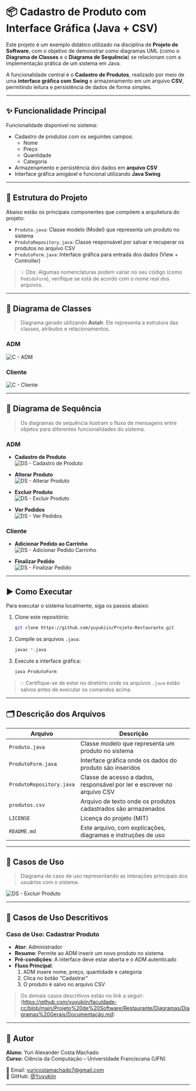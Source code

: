# 📦 Cadastro de Produto com Interface Gráfica (Java + CSV)

Este projeto é um exemplo didático utilizado na disciplina de **Projeto de Software**, com o objetivo de demonstrar como diagramas UML (como o **Diagrama de Classes** e o **Diagrama de Sequência**) se relacionam com a implementação prática de um sistema em Java.

A funcionalidade central é o **Cadastro de Produtos**, realizado por meio de uma **interface gráfica com Swing** e armazenamento em um arquivo **CSV**, permitindo leitura e persistência de dados de forma simples.

---

## ✨ Funcionalidade Principal

Funcionalidade disponível no sistema:

- Cadastro de produtos com os seguintes campos:
  - Nome
  - Preço
  - Quantidade
  - Categoria
- Armazenamento e persistência dos dados em **arquivo CSV**
- Interface gráfica amigável e funcional utilizando **Java Swing**

---

## 🧱 Estrutura do Projeto

Abaixo estão os principais componentes que compõem a arquitetura do projeto:

- `Produto.java`: Classe modelo (Model) que representa um produto no sistema
- `ProdutoRepository.java`: Classe responsável por salvar e recuperar os produtos no arquivo CSV
- `ProdutoForm.java`: Interface gráfica para entrada dos dados (View + Controller)

> 💡 Obs: Algumas nomenclaturas podem variar no seu código (como `PedidoForm`), verifique se está de acordo com o nome real dos arquivos.

---

## 📘 Diagrama de Classes

> Diagrama gerado utilizando **Astah**. Ele representa a estrutura das classes, atributos e relacionamentos.

### ADM  
![C - ADM](https://github.com/yuyukiin/faculdade-cc/blob/main/Projeto%20de%20Software/Restaurante/Diagramas/Diagramas%20Gerais/Diagrama%20de%20classe.png)

### Cliente  
![C - Cliente](https://github.com/yuyukiin/Projeto-Restaurante/blob/main/Diagramas/Diagrama%20de%20Classe%20Cliente.png)

---

## 🔄 Diagrama de Sequência

> Os diagramas de sequência ilustram o fluxo de mensagens entre objetos para diferentes funcionalidades do sistema.

### ADM

- **Cadastro de Produto**  
  ![DS - Cadastro de Produto](https://github.com/yuyukiin/faculdade-cc/blob/main/Projeto%20de%20Software/Restaurante/Diagramas/Diagramas%20de%20Sequ%C3%AAncia/Cadastro%20Pedido.png)

- **Alterar Produto**  
  ![DS - Alterar Produto](https://github.com/yuyukiin/faculdade-cc/blob/main/Projeto%20de%20Software/Restaurante/Diagramas/Diagramas%20de%20Sequ%C3%AAncia/Alterar%20Pedido.png)

- **Excluir Produto**  
  ![DS - Excluir Produto](https://github.com/yuyukiin/faculdade-cc/blob/main/Projeto%20de%20Software/Restaurante/Diagramas/Diagramas%20de%20Sequ%C3%AAncia/Excluir%20Pedido.png)

- **Ver Pedidos**  
  ![DS - Ver Pedidos](https://github.com/yuyukiin/Projeto-Restaurante/blob/main/Diagramas/Ver%20Pedidos.png)

### Cliente

- **Adicionar Pedido ao Carrinho**  
  ![DS - Adicionar Pedido Carrinho](https://github.com/yuyukiin/Projeto-Restaurante/blob/main/Diagramas/Adicionar%20Pedido%20Carrinho.png)

- **Finalizar Pedido**  
  ![DS - Finalizar Pedido](https://github.com/yuyukiin/Projeto-Restaurante/blob/main/Diagramas/Realizar%20Pedido.png)

---

## ▶️ Como Executar

Para executar o sistema localmente, siga os passos abaixo:

1. Clone este repositório:
   ```bash
   git clone https://github.com/yuyukiin/Projeto-Restaurante.git
   ```
2. Compile os arquivos `.java`:
   ```bash
   javac *.java
   ```
3. Execute a interface gráfica:
   ```bash
   java ProdutoForm
   ```

> 💡 Certifique-se de estar no diretório onde os arquivos `.java` estão salvos antes de executar os comandos acima.

---

## 🗂️ Descrição dos Arquivos

| Arquivo                   | Descrição                                                                 |
|--------------------------|---------------------------------------------------------------------------|
| `Produto.java`           | Classe modelo que representa um produto no sistema                        |
| `ProdutoForm.java`       | Interface gráfica onde os dados do produto são inseridos                 |
| `ProdutoRepository.java` | Classe de acesso a dados, responsável por ler e escrever no arquivo CSV   |
| `produtos.csv`           | Arquivo de texto onde os produtos cadastrados são armazenados             |
| `LICENSE`                | Licença do projeto (MIT)                                                  |
| `README.md`              | Este arquivo, com explicações, diagramas e instruções de uso              |

---

## 📌 Casos de Uso

> Diagrama de caso de uso representando as interações principais dos usuários com o sistema.

![DS - Excluir Produto](https://github.com/yuyukiin/Projeto-Restaurante/blob/main/Diagramas/Diagrama%20de%20Caso%20de%20Uso.jpeg)

---

## 📌 Casos de Uso Descritivos

### Caso de Uso: Cadastrar Produto

- **Ator**: Administrador  
- **Resumo**: Permite ao ADM inserir um novo produto no sistema  
- **Pré-condições**: A interface deve estar aberta e o ADM autenticado  
- **Fluxo Principal**:
  1. ADM insere nome, preço, quantidade e categoria
  2. Clica no botão "Cadastrar"
  3. O produto é salvo no arquivo CSV

> Os demais casos descritivos estão no link a seguir: (https://github.com/yuyukiin/faculdade-cc/blob/main/Projeto%20de%20Software/Restaurante/Diagramas/Diagramas%20Gerais/Documentação.md)

---

## 👤 Autor

**Aluno:** Yuri Alexander Costa Machado  
**Curso:** Ciência da Computação – Universidade Franciscana (UFN)

📧 Email: yuricostamachado7@gmail.com  
🔗 GitHub: [@Yuyukiin](https://github.com/Yuyukiin)

---
